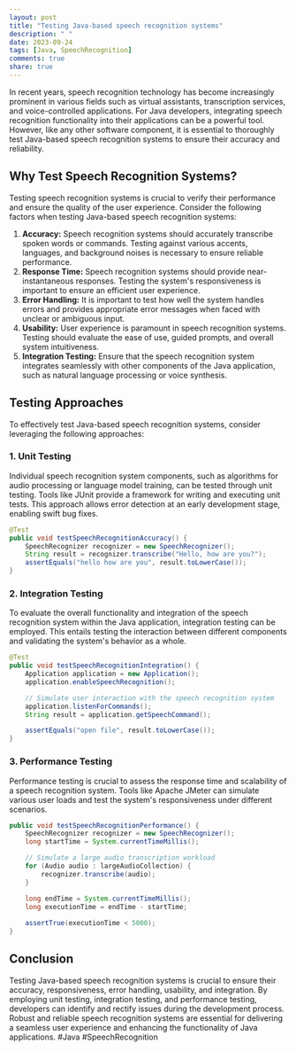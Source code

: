 ```yaml
---
layout: post
title: "Testing Java-based speech recognition systems"
description: " "
date: 2023-09-24
tags: [Java, SpeechRecognition]
comments: true
share: true
---
```

In recent years, speech recognition technology has become increasingly prominent in various fields such as virtual assistants, transcription services, and voice-controlled applications. For Java developers, integrating speech recognition functionality into their applications can be a powerful tool. However, like any other software component, it is essential to thoroughly test Java-based speech recognition systems to ensure their accuracy and reliability.

## Why Test Speech Recognition Systems?
Testing speech recognition systems is crucial to verify their performance and ensure the quality of the user experience. Consider the following factors when testing Java-based speech recognition systems:

1. **Accuracy:** Speech recognition systems should accurately transcribe spoken words or commands. Testing against various accents, languages, and background noises is necessary to ensure reliable performance.
2. **Response Time:** Speech recognition systems should provide near-instantaneous responses. Testing the system's responsiveness is important to ensure an efficient user experience.
3. **Error Handling:** It is important to test how well the system handles errors and provides appropriate error messages when faced with unclear or ambiguous input.
4. **Usability:** User experience is paramount in speech recognition systems. Testing should evaluate the ease of use, guided prompts, and overall system intuitiveness.
5. **Integration Testing:** Ensure that the speech recognition system integrates seamlessly with other components of the Java application, such as natural language processing or voice synthesis.

## Testing Approaches
To effectively test Java-based speech recognition systems, consider leveraging the following approaches:

### 1. Unit Testing
Individual speech recognition system components, such as algorithms for audio processing or language model training, can be tested through unit testing. Tools like JUnit provide a framework for writing and executing unit tests. This approach allows error detection at an early development stage, enabling swift bug fixes.

```java
@Test
public void testSpeechRecognitionAccuracy() {
    SpeechRecognizer recognizer = new SpeechRecognizer();
    String result = recognizer.transcribe("Hello, how are you?");
    assertEquals("hello how are you", result.toLowerCase());
}
```

### 2. Integration Testing
To evaluate the overall functionality and integration of the speech recognition system within the Java application, integration testing can be employed. This entails testing the interaction between different components and validating the system's behavior as a whole.

```java
@Test
public void testSpeechRecognitionIntegration() {
    Application application = new Application();
    application.enableSpeechRecognition();

    // Simulate user interaction with the speech recognition system
    application.listenForCommands();
    String result = application.getSpeechCommand();

    assertEquals("open file", result.toLowerCase());
}
```

### 3. Performance Testing
Performance testing is crucial to assess the response time and scalability of a speech recognition system. Tools like Apache JMeter can simulate various user loads and test the system's responsiveness under different scenarios.

```java
public void testSpeechRecognitionPerformance() {
    SpeechRecognizer recognizer = new SpeechRecognizer();
    long startTime = System.currentTimeMillis();

    // Simulate a large audio transcription workload
    for (Audio audio : largeAudioCollection) {
        recognizer.transcribe(audio);
    }

    long endTime = System.currentTimeMillis();
    long executionTime = endTime - startTime;
    
    assertTrue(executionTime < 5000);
}
```

## Conclusion
Testing Java-based speech recognition systems is crucial to ensure their accuracy, responsiveness, error handling, usability, and integration. By employing unit testing, integration testing, and performance testing, developers can identify and rectify issues during the development process. Robust and reliable speech recognition systems are essential for delivering a seamless user experience and enhancing the functionality of Java applications. #Java #SpeechRecognition